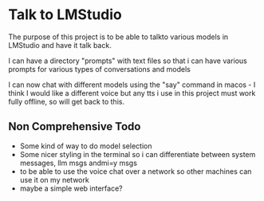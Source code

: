 # Talk to LMStudio

The purpose of this project is to be able to talkto various models in LMStudio and have it talk
back.

I can have a directory "prompts" with text files so that i can have various prompts for various types of conversations and models

I can now chat with different models using the "say" command in macos - I think I would like a different voice but any tts i use in this project must work fully offline, so will get back to this.

## Non Comprehensive Todo

- Some kind of way to do model selection
- Some nicer styling in the terminal so i can differentiate between system messages, llm msgs andmi=y msgs
- to be able to use the voice chat over a network so other machines can use it on my network
- maybe a simple web interface?
